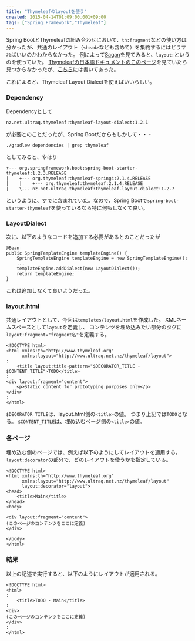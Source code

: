 ```yaml
---
title: "Thymeleafのlayoutを使う"
created: 2015-04-14T01:09:00.001+09:00
tags: ["Spring Framework","Thymeleaf"]
---
```

Spring BootとThymeleafの組み合わせにおいて、`th:fragment`などの使い方は分かったが、共通のレイアウト（`<head>`なども含めて）を集約するにはどうすればいいのかわからなかった。
例によって[Sagan](https://github.com/spring-io/sagan)を見てみると、`layout:`というのを使っていた。
[Thymeleafの日本語ドキュメントのこのページ](http://www.thymeleaf.org/doc/tutorials/2.1/usingthymeleaf_ja.html)を見ていたら見つからなかったが、[こちら](http://www.thymeleaf.org/doc/articles/layouts.html)には書いてあった。
<!--more-->

これによると、Thymeleaf Layout Dialectを使えばいいらしい。

### Dependency

Dependencyとして
```
nz.net.ultraq.thymeleaf:thymeleaf-layout-dialect:1.2.1
```
が必要とのことだったが、Spring Bootだからもしかして・・・
```
./gradlew dependencies | grep thymeleaf
```
としてみると、やはり
```
+--- org.springframework.boot:spring-boot-starter-thymeleaf:1.2.3.RELEASE
|    +--- org.thymeleaf:thymeleaf-spring4:2.1.4.RELEASE
|    |    +--- org.thymeleaf:thymeleaf:2.1.4.RELEASE
|    \--- nz.net.ultraq.thymeleaf:thymeleaf-layout-dialect:1.2.7

```
というように、すでに含まれていた。なので、Spring Bootで`spring-boot-starter-thymeleaf`を使っているなら特に何もしなくて良い。

### LayoutDialect

次に、以下のようなコードを追加する必要があるとのことだったが
```
@Bean
public SpringTemplateEngine templateEngine() {
    SpringTemplateEngine templateEngine = new SpringTemplateEngine();
    ...
    templateEngine.addDialect(new LayoutDialect());
    return templateEngine;
}
```
これは追加しなくて良いようだった。

### layout.html

共通レイアウトとして、今回は`templates/layout.html`を作成した。
XMLネームスペースとして`layout`を定義し、
コンテンツを埋め込みたい部分のタグに`layout:fragment="fragment名"`を定義する。

```
<!DOCTYPE html>
<html xmlns:th="http://www.thymeleaf.org"
      xmlns:layout="http://www.ultraq.net.nz/thymeleaf/layout">
:
    <title layout:title-pattern="$DECORATOR_TITLE - $CONTENT_TITLE">TODO</title>
:
<div layout:fragment="content">
    <p>Static content for prototyping purposes only</p>
</div>
:
</html>
```

`$DECORATOR_TITLE`は、layout.html側の`<title>`の値。
つまり上記では`TODO`となる。
`$CONTENT_TITLE`は、埋め込むページ側の`<title>`の値。

### 各ページ

埋め込む側のページでは、例えば以下のようにしてレイアウトを適用する。
`layout:decorator`の部分で、どのレイアウトを使うかを指定している。

```
<!DOCTYPE html>
<html xmlns:th="http://www.thymeleaf.org"
      xmlns:layout="http://www.ultraq.net.nz/thymeleaf/layout"
      layout:decorator="layout">
<head>
    <title>Main</title>
</head>
<body>

<div layout:fragment="content">
(このページのコンテンツをここに定義)
</div>

</body>
</html>
```

### 結果

以上の記述で実行すると、以下のようにレイアウトが適用される。

```
<!DOCTYPE html>
<html>
:
    <title>TODO - Main</title>
:
<div>
(このページのコンテンツをここに定義)
</div>
:
</html>
```
